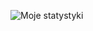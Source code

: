 ![Moje statystyki](https://github-readme-stats.vercel.app/api?username=Skik0w&show_icons=true&theme=radical)
